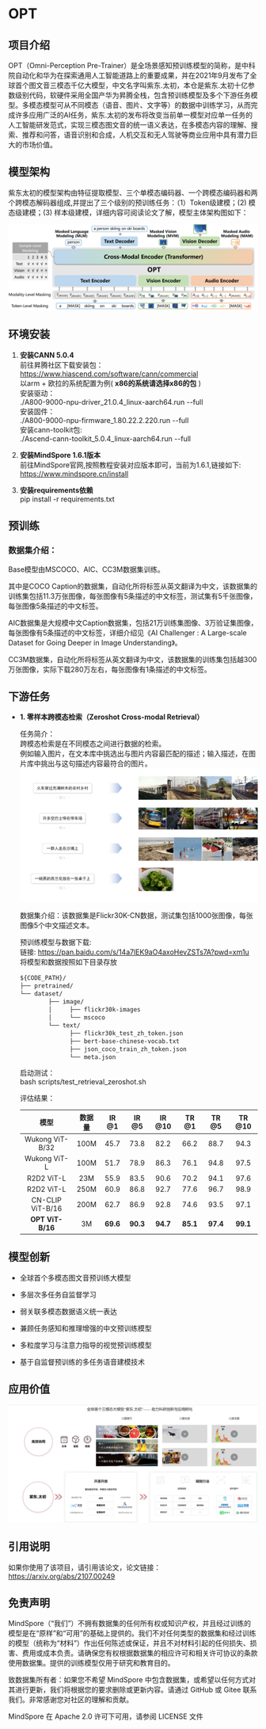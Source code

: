 # OPT

## 项目介绍

OPT（Omni-Perception Pre-Trainer）是全场景感知预训练模型的简称，是中科院自动化和华为在探索通用人工智能道路上的重要成果，并在2021年9月发布了全球首个图文音三模态千亿大模型，中文名字叫紫东.太初，本仓是紫东.太初十亿参数级别代码，软硬件采用全国产华为昇腾全栈，包含预训练模型及多个下游任务模型。多模态模型可从不同模态（语音、图片、文字等）的数据中训练学习，从而完成许多应用广泛的AI任务，紫东.太初的发布将改变当前单一模型对应单一任务的人工智能研发范式，实现三模态图文音的统一语义表达，在多模态内容的理解、搜索、推荐和问答，语音识别和合成，人机交互和无人驾驶等商业应用中具有潜力巨大的市场价值。

## 模型架构

紫东太初的模型架构由特征提取模型、三个单模态编码器、一个跨模态编码器和两个跨模态解码器组成,并提出了三个级别的预训练任务：（1）Token级建模；(2) 模态级建模；(3) 样本级建模，详细内容可阅读论文了解，模型主体架构图如下：

![输入图片说明](image/framework.png)

## 环境安装

1. **安装CANN 5.0.4**  \
    前往昇腾社区下载安装包：\
    <https://www.hiascend.com/software/cann/commercial> \
    以arm + 欧拉的系统配置为例( **x86的系统请选择x86的包** ) \
    安装驱动： \
    ./A800-9000-npu-driver_21.0.4_linux-aarch64.run --full \
    安装固件： \
    ./A800-9000-npu-firmware_1.80.22.2.220.run --full \
    安装cann-toolkit包: \
    ./Ascend-cann-toolkit_5.0.4_linux-aarch64.run --full

2. **安装MindSpore 1.6.1版本** \
    前往MindSpore官网,按照教程安装对应版本即可，当前为1.6.1,链接如下: \
    <https://www.mindspore.cn/install>

3. **安装requirements依赖** \
    pip install -r requirements.txt

## 预训练

### 数据集介绍：

Base模型由MSCOCO、AIC、CC3M数据集训练。

其中是COCO Caption的数据集，自动化所将标签从英文翻译为中文，该数据集的训练集包括11.3万张图像，每张图像有5条描述的中文标签，测试集有5千张图像，每张图像5条描述的中文标签。

AIC数据集是大规模中文Caption数据集，包括21万训练集图像、3万验证集图像，每张图像有5条描述的中文标签，详细介绍见《AI Challenger : A Large-scale Dataset for Going Deeper in Image Understanding》。

CC3M数据集，自动化所将标签从英文翻译为中文，该数据集的训练集包括越300万张图像，实际下载280万左右，每张图像有1条描述的中文标签。



## 下游任务

- **1.  零样本跨模态检索（Zeroshot Cross-modal Retrieval）**
   
   任务简介：\
   跨模态检索是在不同模态之间进行数据的检索。\
   例如输入图片，在文本库中挑选出与图片内容最匹配的描述；输入描述，在图片库中挑出与这句描述内容最符合的图片。
   ![输入图片说明](image/image_retrieval.png)

   数据集介绍：该数据集是Flickr30K-CN数据，测试集包括1000张图像，每张图像5个中文描述文本。

   预训练模型与数据下载: \
   链接: https://pan.baidu.com/s/14a7lEK9aO4axoHevZSTs7A?pwd=xm1u \
   将模型和数据按照如下目录存放
    
    ```
    ${CODE_PATH}/
    ├── pretrained/
    └── dataset/
            ├── image/
            │     ├── flickr30k-images
            │     └── mscoco
            └── text/
                  ├── flickr30k_test_zh_token.json
                  ├── bert-base-chinese-vocab.txt
                  ├── json_coco_train_zh_token.json
                  └── meta.json
    ```

   启动测试：\
   bash scripts/test_retrieval_zeroshot.sh

   评估结果：

    |模型 | 数据量 |  IR @1  |  IR @5   |  IR @10   |  TR @1   |  TR @5   |  TR @10  |
    |:---:|:---:|:---:|:---:|:---:|:---:|:---:|:---:|
    |Wukong ViT-B/32 |  100M | 45.7  |  73.8  |  82.2  |  66.2  |  88.7  |  94.3   |
    |Wukong ViT-L    |  100M | 51.7  |  78.9  |  86.3  |  76.1  |  94.8  |  97.5   |
    |R2D2 ViT-L      |  23M  | 55.9  |  83.5  |  90.6  |  70.2  |  94.1  |  97.6   |
    |R2D2 ViT-L      |  250M | 60.9  |  86.8  |  92.7  |  77.6  |  96.7  |  98.9   |
    |CN-CLIP ViT-B/16|  200M | 62.7  |  86.9  |  92.8  |  74.6  |  93.5  |  97.1   |
    |**OPT ViT-B/16**|  3M   | **69.6**  |  **90.3**  |  **94.7**  |  **85.1**  |  **97.4**  |  **99.1**   |


## 模型创新

- 全球首个多模态图文音预训练大模型

- 多层次多任务自监督学习

- 弱关联多模态数据语义统一表达

- 兼顾任务感知和推理增强的中文预训练模型

- 多粒度学习与注意力指导的视觉预训练模型

- 基于自监督预训练的多任务语音建模技术

## 应用价值

![输入图片说明](image/opt.png)

## 引用说明

如果你使用了该项目，请引用该论文，论文链接：<https://arxiv.org/abs/2107.00249>  

## 免责声明

MindSpore（“我们”）不拥有数据集的任何所有权或知识产权，并且经过训练的模型是在“原样”和“可用”的基础上提供的。我们不对任何类型的数据集和经过训练的模型（统称为“材料”）作出任何陈述或保证，并且不对材料引起的任何损失、损害、费用或成本负责。请确保您有权根据数据集的相应许可和相关许可协议的条款使用数据集。提供的训练模型仅用于研究和教育目的。

致数据集所有者：如果您不希望 MindSpore 中包含数据集，或希望以任何方式对其进行更新，我们将根据您的要求删除或更新内容。请通过 GitHub 或 Gitee 联系我们。非常感谢您对社区的理解和贡献。

MindSpore 在 Apache 2.0 许可下可用，请参阅 LICENSE 文件
